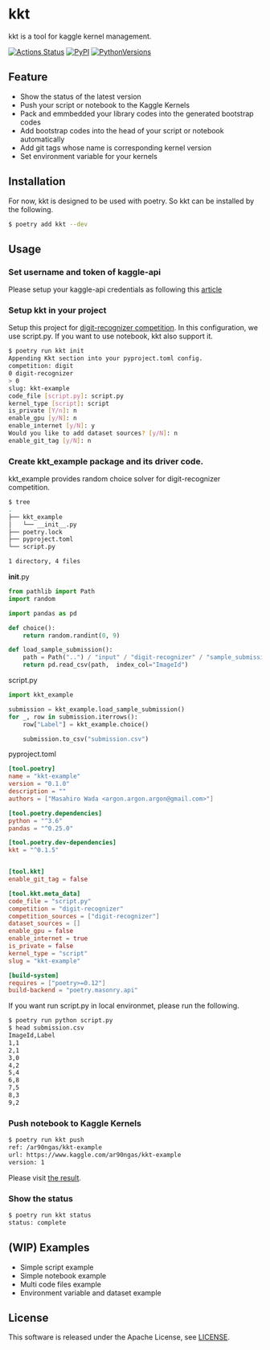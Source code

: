 # kkt
kkt is a tool for kaggle kernel management.

[![Actions Status](https://github.com/ar90n/kkt/workflows/Python%20package/badge.svg)](https://github.com/ar90n/kkt/actions)
[![PyPI](https://img.shields.io/pypi/v/kkt.svg)](https://pypi.python.org/pypi/kkt)
[![PythonVersions](https://img.shields.io/pypi/pyversions/kkt.svg)](https://pypi.python.org/pypi/kkt)

## Feature
* Show the status of the latest version
* Push your script or notebook to the Kaggle Kernels
* Pack and emmbedded your library codes into the generated bootstrap codes
* Add bootstrap codes into the head of your script or notebook automatically
* Add git tags whose name is corresponding kernel version
* Set environment variable for your kernels

## Installation
For now, kkt is designed to be used with poetry. So kkt can be installed by the following.

```bash
$ poetry add kkt --dev
```

## Usage

### Set username and token of kaggle-api
Please setup your kaggle-api credentials as following this [article](https://github.com/Kaggle/kaggle-api#api-credentials)

### Setup kkt in your project
Setup this project for [digit-recognizer competition](https://www.kaggle.com/c/digit-recognizer).
In this configuration, we use script.py. If you want to use notebook, kkt also support it.

```bash
$ poetry run kkt init
Appending Kkt section into your pyproject.toml config.
competition: digit
0 digit-recognizer
> 0
slug: kkt-example
code_file [script.py]: script.py
kernel_type [script]: script
is_private [Y/n]: n
enable_gpu [y/N]: n
enable_internet [y/N]: y
Would you like to add dataset sources? [y/N]: n
enable_git_tag [y/N]: n
```

### Create kkt_example package and its driver code.
kkt_example provides random choice solver for digit-recognizer competition.
```bash
$ tree
.
├── kkt_example
│   └── __init__.py
├── poetry.lock
├── pyproject.toml
└── script.py

1 directory, 4 files
```

__init__.py
```python
from pathlib import Path
import random

import pandas as pd

def choice():
    return random.randint(0, 9)

def load_sample_submission():
    path = Path("..") / "input" / "digit-recognizer" / "sample_submission.csv"
    return pd.read_csv(path,  index_col="ImageId")
```

script.py
```python
import kkt_example

submission = kkt_example.load_sample_submission()
for _, row in submission.iterrows():
    row["Label"] = kkt_example.choice()

    submission.to_csv("submission.csv")
```

pyproject.toml
```toml
[tool.poetry]
name = "kkt-example"
version = "0.1.0"
description = ""
authors = ["Masahiro Wada <argon.argon.argon@gmail.com>"]

[tool.poetry.dependencies]
python = "^3.6"
pandas = "^0.25.0"

[tool.poetry.dev-dependencies]
kkt = "^0.1.5"


[tool.kkt]
enable_git_tag = false

[tool.kkt.meta_data]
code_file = "script.py"
competition = "digit-recognizer"
competition_sources = ["digit-recognizer"]
dataset_sources = []
enable_gpu = false
enable_internet = true
is_private = false
kernel_type = "script"
slug = "kkt-example"

[build-system]
requires = ["poetry>=0.12"]
build-backend = "poetry.masonry.api"
```

If you want run script.py in local environmet, please run the following.

```bash
$ poetry run python script.py
$ head submission.csv
ImageId,Label
1,1
2,1
3,0
4,2
5,4
6,8
7,5
8,3
9,2
```

### Push notebook to Kaggle Kernels
```bash
$ poetry run kkt push
ref: /ar90ngas/kkt-example
url: https://www.kaggle.com/ar90ngas/kkt-example
version: 1
```
Please visit [the result](https://www.kaggle.com/ar90ngas/kkt-example).

### Show the status
```bash
$ poetry run kkt status
status: complete
```

## (WIP) Examples
* Simple script example
* Simple notebook example
* Multi code files example
* Environment variable and dataset example

## License
This software is released under the Apache License, see [LICENSE](LICENSE).
